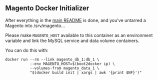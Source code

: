 ## Magento Docker Initializer

After everything in the [main README](../README.md) is done, and you've untarred a Magento into /srv/magento...

Please make `MAGENTO_HOST` available to this container as an environment variable and link the MySQL service and data volume containers.

You can do this with:

    docker run --rm --link magento_db_1:db_1 \
               --env MAGENTO_HOST=$(boot2docker ip) \
               --volumes-from magento_data_1 \
               "$(docker build init | xargs | awk '{print $NF}')"
